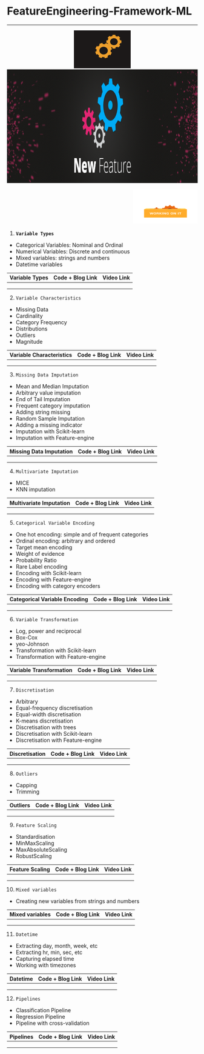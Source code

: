 # FeatureEngineering-Framework-ML

<hr>

<p align="center">
  <kbd>
  <img src="https://github.com/MvMukesh/Feature-Engineering-ML/blob/main/images/feature_engineering.gif" height='100' width='150'/>
  <img src="https://github.com/MvMukesh/Feature-Engineering-ML/blob/main/images/features.png" height='300' width='1000'/>
  </kbd></p>
<p align="right">
  <img src="https://github.com/MvMukesh/Feature-Engineering-ML/blob/main/images/working_on_it.gif" height='90' width='170'/>


1. **`Variable Types`**
  * Categorical Variables: Nominal and Ordinal
  * Numerical Variables: Discrete and continuous
  * Mixed variables: strings and numbers
  * Datetime variables

| Variable Types | Code + Blog Link| Video Link |
|---------------------|-----------------|------------|
| | | |
| | | |
| | | |

2. `Variable Characteristics`
  * Missing Data
  * Cardinality
  * Category Frequency
  * Distributions
  * Outliers
  * Magnitude

| Variable Characteristics | Code + Blog Link| Video Link |
|---------------------|-----------------|------------|
| | | |
| | | |
| | | |

3. `Missing Data Imputation`
  * Mean and Median Imputation
  * Arbitrary value imputation
  * End of Tail Imputation
  * Frequent category imputation
  * Adding string missing
  * Random Sample Imputation
  * Adding a missing indicator
  * Imputation with Scikit-learn
  * Imputation with Feature-engine

| Missing Data Imputation | Code + Blog Link| Video Link |
|-------------------------|-----------------|------------|
| | | |
| | | |
| | | |

4. `Multivariate Imputation`
  * MICE
  * KNN imputation

| Multivariate Imputation | Code + Blog Link| Video Link |
|-------------------------|-----------------|------------|
| | | |
| | | |
| | | |

5. `Categorical Variable Encoding`
  * One hot encoding: simple and of frequent categories
  * Ordinal encoding: arbitrary and ordered
  * Target mean encoding
  * Weight of evidence
  * Probability Ratio
  * Rare Label encoding
  * Encoding with Scikit-learn
  * Encoding with Feature-engine
  * Encoding with category encoders

| Categorical Variable Encoding | Code + Blog Link| Video Link |
|-------------------------|-----------------|------------|
| | | |
| | | |
| | | |

6. `Variable Transformation`
  * Log, power and reciprocal
  * Box-Cox
  * yeo-Johnson
  * Transformation with Scikit-learn
  * Transformation with Feature-engine

| Variable Transformation | Code + Blog Link| Video Link |
|-------------------------|-----------------|------------|
| | | |
| | | |
| | | |

7. `Discretisation`
  * Arbitrary
  * Equal-frequency discretisation
  * Equal-width discretisation
  * K-means discretisation
  * Discretisation with trees
  * Discretisation with Scikit-learn
  * Discretisation with Feature-engine

| Discretisation | Code + Blog Link| Video Link |
|----------------|-----------------|------------|
| | | |
| | | |
| | | |

8. `Outliers`
  * Capping
  * Trimming

| Outliers | Code + Blog Link| Video Link |
|----------------|-----------------|------------|
| | | |
| | | |
| | | |

9. `Feature Scaling`
  * Standardisation
  * MinMaxScaling
  * MaxAbsoluteScaling
  * RobustScaling
 
| Feature Scaling | Code + Blog Link| Video Link |
|-----------------|-----------------|------------|
| | | |
| | | |
| | | |

10. `Mixed variables`
  * Creating new variables from strings and numbers

| Mixed variables | Code + Blog Link| Video Link |
|-----------------|-----------------|------------|
| | | |
| | | |
| | | |
  
 11. `Datetime`
  * Extracting day, month, week, etc
  * Extracting hr, min, sec, etc
  * Capturing elapsed time
  * Working with timezones 
  
| Datetime | Code + Blog Link| Video Link |
|----------|-----------------|------------|
| | | |
| | | |
| | | |

12. `Pipelines`
  * Classification Pipeline
  * Regression Pipeline
  * Pipeline with cross-validation

| Pipelines | Code + Blog Link| Video Link |
|----------|-----------------|------------|
| | | |
| | | |
| | | |  
